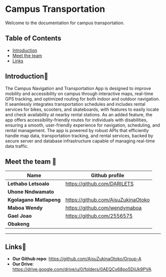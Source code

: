 # Campus Transportation

Welcome to the documentation for campus transportation.

## Table of Contents
- [Introduction](#introduction)
- [Meet the team](#meet-the-team)
- [Links](#links)

## Introduction👋
The Campus Navigation and Transportation App is designed to improve mobility and accessibility on campus through interactive maps, real-time GPS tracking, and optimized routing for both indoor and outdoor navigation. It seamlessly integrates transportation schedules and includes rental services for bikes, scooters, and skateboards, with features to easily locate and check availability at nearby rental stations. As an added feature, the app offers accessibility-friendly routes for individuals with disabilities, ensuring a smooth, user-friendly experience for navigation, scheduling, and rental management. The app is powered by robust APIs that efficiently handle map data, transportation tracking, and rental services, backed by secure server and database infrastructure capable of managing real-time data traffic.

## Meet the team 🤝

| **Name**         | **Github profile**                |
|------------------|-------------------------|
| **Lethabo Letsoalo**      | https://github.com/DARILETS         |
| **Uhone Nndwamato**    |           |
| **Kgolagano Matlapeng**     | https://github.com/AisuZukinaOtoko          |
| **Maboa Wendy** | https://github.com/wendymaboa       |
| **Gael Joao** | https://github.com/2556575       |
| **Obakeng** |        |

---

## Links📄

- **Our Github repo**: https://github.com/AisuZukinaOtoko/Group-A
- **Our Drive**: https://drive.google.com/drive/u/0/folders/0AEQCx68po5DiUk9PVA